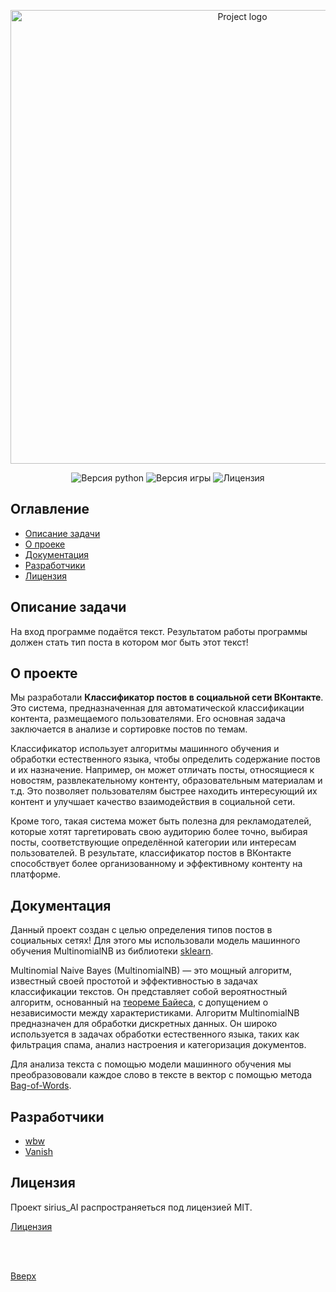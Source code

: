<p align="center">
 <img src="https://i.ibb.co/99qgRP3/summma.jpg" alt="Project logo"width="726">
</p>
<a id="up"></a>
<p align="center">
 <img src="https://img.shields.io/badge/python-3.11-blue" alt="Версия python">
 <img src="https://img.shields.io/badge/version-0.1(beta)-purple" alt="Версия игры">
 <img src="https://img.shields.io/badge/license-MIT-brightgreen" alt="Лицензия">
</p>

## Оглавление
- [Описание задачи](#task)
- [O проеке](#about_project)
- [Документация](#documentation)
- [Разработчики](#developers)
- [Лицензия](#license)

<a id="task"></a>
## Описание задачи
На вход программе подаётся текст. Результатом работы программы должен стать тип поста в котором мог быть этот текст!


<a id="about_project"></a>
## О проекте
Мы разработали **Классификатор постов в социальной сети ВКонтакте**.
Это система, предназначенная для автоматической классификации контента, размещаемого пользователями. Его основная задача заключается в анализе и сортировке постов по темам.

Классификатор использует алгоритмы машинного обучения и обработки естественного языка, чтобы определить содержание постов и их назначение. Например, он может отличать посты, относящиеся к новостям, развлекательному контенту, образовательным материалам и т.д. Это позволяет пользователям быстрее находить интересующий их контент и улучшает качество взаимодействия в социальной сети.

Кроме того, такая система может быть полезна для рекламодателей, которые хотят таргетировать свою аудиторию более точно, выбирая посты, соответствующие определённой категории или интересам пользователей. В результате, классификатор постов в ВКонтакте способствует более организованному и эффективному контенту на платформе.

<a id="documentation"></a>
## Документация

Данный проект создан с целью определения типов постов в социальных сетях! Для этого мы использовали модель машинного обучения MultinomialNB из библиотеки [sklearn](https://scikit-learn.org/stable/index.html).

Multinomial Naive Bayes (MultinomialNB) — это мощный алгоритм, известный своей простотой и эффективностью в задачах классификации текстов. Он представляет собой вероятностный алгоритм, основанный на [теореме Байеса](https://ru.wikipedia.org/wiki/Теорема_Байеса), с допущением о независимости между характеристиками.
Алгоритм MultinomialNB предназначен для обработки дискретных данных. Он широко используется в задачах обработки естественного языка, таких как фильтрация спама, анализ настроения и категоризация документов.

Для анализа текста с помощью модели машинного обучения мы преобразововали каждое слово в тексте в вектор с помощью метода [Bag-of-Words](https://ru.wikipedia.org/wiki/Мешок_слов).


<a id="developers"></a>
## Разработчики

- [wbw](https://github.com/white-black-wolf)
- [Vanish](https://github.com/vanish12345)   

<a id="license"></a>
## Лицензия
Проект sirius_AI распространяеться под лицензией MIT.

 [Лицензия](https://github.com/white-black-wolf/sirius_AI/blob/main/LICENSE)
 
<br></br>

 [Вверх](#up)
